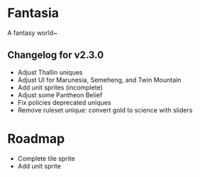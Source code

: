 # Fantasia
A fantasy world~


## Changelog for v2.3.0
- Adjust Thallin uniques
- Adjust UI for Marunesia, Semeheng, and Twin Mountain
- Add unit sprites (incomplete)
- Adjust some Pantheon Belief
- Fix policies deprecated uniques
- Remove ruleset unique: convert gold to science with sliders


# Roadmap
- Complete tile sprite
- Add unit sprite

